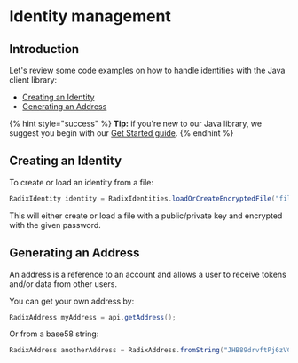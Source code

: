 # Identity management

## Introduction

Let's review some code examples on how to handle identities with the Java client library:

* [Creating an Identity](identity-management.md#creating-an-identity)
* [Generating an Address](identity-management.md#generating-an-address)

{% hint style="success" %}
**Tip:** if you're new to our Java library, we suggest you begin with our [Get Started guide]().
{% endhint %}

## Creating an Identity

To create or load an identity from a file:

```java
RadixIdentity identity = RadixIdentities.loadOrCreateEncryptedFile("filename.key", "password");
```

This will either create or load a file with a public/private key and encrypted with the given password.

## Generating an Address

An address is a reference to an account and allows a user to receive tokens and/or data from other users.

You can get your own address by:

```java
RadixAddress myAddress = api.getAddress();
```

Or from a base58 string:

```java
RadixAddress anotherAddress = RadixAddress.fromString("JHB89drvftPj6zVCNjnaijURk8D8AMFw4mVja19aoBGmRXWchnJ");
```

